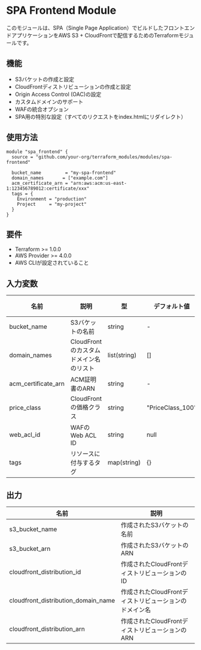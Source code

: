 # SPA Frontend Module

このモジュールは、SPA（Single Page Application）でビルドしたフロントエンドアプリケーションをAWS S3 + CloudFrontで配信するためのTerraformモジュールです。

## 機能

- S3バケットの作成と設定
- CloudFrontディストリビューションの作成と設定
- Origin Access Control (OAC)の設定
- カスタムドメインのサポート
- WAFの統合オプション
- SPA用の特別な設定（すべてのリクエストをindex.htmlにリダイレクト）

## 使用方法

```hcl
module "spa_frontend" {
  source = "github.com/your-org/terraform_modules/modules/spa-frontend"

  bucket_name         = "my-spa-frontend"
  domain_names       = ["example.com"]
  acm_certificate_arn = "arn:aws:acm:us-east-1:123456789012:certificate/xxx"
  tags = {
    Environment = "production"
    Project     = "my-project"
  }
}
```

## 要件

- Terraform >= 1.0.0
- AWS Provider >= 4.0.0
- AWS CLIが設定されていること

## 入力変数

| 名前 | 説明 | 型 | デフォルト値 | 必須 |
|------|------|------|--------------|------|
| bucket_name | S3バケットの名前 | string | - | yes |
| domain_names | CloudFrontのカスタムドメイン名のリスト | list(string) | [] | no |
| acm_certificate_arn | ACM証明書のARN | string | - | yes |
| price_class | CloudFrontの価格クラス | string | "PriceClass_100" | no |
| web_acl_id | WAFのWeb ACL ID | string | null | no |
| tags | リソースに付与するタグ | map(string) | {} | no |

## 出力

| 名前 | 説明 |
|------|------|
| s3_bucket_name | 作成されたS3バケットの名前 |
| s3_bucket_arn | 作成されたS3バケットのARN |
| cloudfront_distribution_id | 作成されたCloudFrontディストリビューションのID |
| cloudfront_distribution_domain_name | 作成されたCloudFrontディストリビューションのドメイン名 |
| cloudfront_distribution_arn | 作成されたCloudFrontディストリビューションのARN |